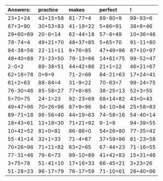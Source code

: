 | Answers: | practice | makes | perfect | ! |
| :--- | :--- | :--- | :--- | :--- |
| 23+1=24 | 43+15=58 | 81-77=4 | 89-80=9 | 99-93=6 | 
| 87+3=90 | 30+53=83 | 41-19=22 | 5+86=91 | 38+8=46 | 
| 29+60=89 | 20-6=14 | 62-44=18 | 57-8=49 | 10+36=46 | 
| 78-74=4 | 49+21=70 | 48+37=85 | 5+65=70 | 91-11=80 | 
| 94-38=56 | 22-11=11 | 9+76=85 | 47+49=96 | 87+10=97 | 
| 48+40=88 | 73-23=50 | 79-13=66 | 14+61=75 | 99-52=47 | 
| 2-0=2 | 89-38=51 | 44+42=86 | 21+1=22 | 46+21=67 | 
| 62+16=78 | 0+9=9 | 71-2=69 | 84-21=63 | 17+24=41 | 
| 61+2=63 | 88-84=4 | 31-9=22 | 70-63=7 | 99-24=75 | 
| 76-30=46 | 85-58=27 | 77+8=85 | 38-25=13 | 52+3=55 | 
| 5+70=75 | 24-1=23 | 92-23=69 | 68+14=82 | 43+0=43 | 
| 49+47=96 | 70+26=96 | 87+9=96 | 94-10=84 | 25+58=83 | 
| 89-71=18 | 96-56=40 | 44+19=63 | 74-58=16 | 54-40=14 | 
| 18+43=61 | 12+18=30 | 71+21=92 | 9-1=8 | 94-39=55 | 
| 10+42=52 | 81+0=81 | 86-86=0 | 54+26=80 | 77-35=42 | 
| 55-41=14 | 32+1=33 | 71-4=67 | 37+59=96 | 81-23=58 | 
| 70+26=96 | 71+11=82 | 63+2=65 | 67-44=23 | 71-16=55 | 
| 77-31=46 | 79-6=73 | 99-10=89 | 41+42=83 | 15+31=46 | 
| 3+75=78 | 51-41=10 | 17+16=33 | 66-45=21 | 3+23=26 | 
| 51-28=23 | 96-17=79 | 76-17=59 | 71-10=61 | 26+40=66 | 
